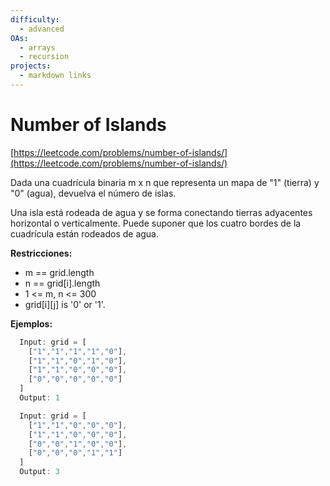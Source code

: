 ```yaml
---
difficulty:
  - advanced
OAs:
  - arrays
  - recursion
projects:
  - markdown links
---
```


# Number of Islands

[https://leetcode.com/problems/number-of-islands/](https://leetcode.com/problems/number-of-islands/)

Dada una cuadrícula binaria m x n que representa un mapa
de "1" (tierra) y "0" (agua), devuelva el número de islas.

Una isla está rodeada de agua y se forma conectando tierras
adyacentes horizontal o verticalmente. Puede suponer que los
cuatro bordes de la cuadrícula están rodeados de agua.

__Restricciones:__

* m == grid.length
* n == grid[i].length
* 1 <= m, n <= 300
* grid[i][j] is '0' or '1'.

__Ejemplos:__

```js
  Input: grid = [
    ["1","1","1","1","0"],
    ["1","1","0","1","0"],
    ["1","1","0","0","0"],
    ["0","0","0","0","0"]
  ]
  Output: 1
```

```js
  Input: grid = [
    ["1","1","0","0","0"],
    ["1","1","0","0","0"],
    ["0","0","1","0","0"],
    ["0","0","0","1","1"]
  ]
  Output: 3
```